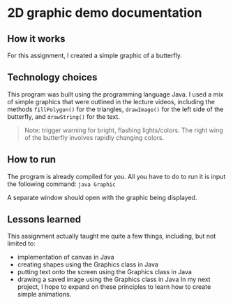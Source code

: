 # 2D graphic demo documentation
## How it works
For this assignment, I created a simple graphic of a butterfly. 

## Technology choices
This program was built using the programming language Java. I used a mix of simple graphics that were outlined in the lecture videos, including the methods `fillPolygon()` for the triangles, `drawImage()` for the left side of the butterfly, and `drawString()` for the text. 
> Note: trigger warning for bright, flashing lights/colors. The right wing of the butterfly involves rapidly changing colors.

## How to run
The program is already compiled for you. All you have to do to run it is input the following command:
`java Graphic`

A separate window should open with the graphic being displayed.

## Lessons learned
This assignment actually taught me quite a few things, including, but not limited to:
-	implementation of canvas in Java
-	creating shapes using the Graphics class in Java
-	putting text onto the screen using the Graphics class in Java
-	drawing a saved image using the Graphics class in Java
In my next project, I hope to expand on these principles to learn how to create simple animations.